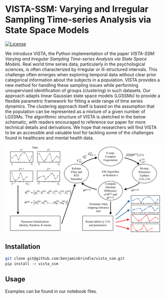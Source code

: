 # VISTA-SSM: Varying and Irregular Sampling Time-series Analysis via State Space Models

[![License](https://img.shields.io/badge/license-MIT-blue.svg)](https://github.com/benjaminbrindle/vista_ssm/blob/main/LICENSE)

We introduce VISTA, the Python implementation of the paper _VISTA-SSM: Varying and Irregular Sampling Time-series Analysis via State Space Models_. Real world time series data, particularly in the psychological sciences, is often characterized by irregular or ill-structured intervals. This challenge often emerges when exploring temporal data without clear prior categorical information about the subjects in a population. VISTA provides a new method for handling these sampling issues while performing unsupervised identification of groups (clustering) in such datasets. Our approach adapts linear Gaussian state space models (LGSSMs) to provide a flexible parametric framework for fitting a wide range of time series dynamics. The clustering approach itself is based on the assumption that the population can be represented as a mixture of a given number of LGSSMs. The algorithmic structure of VISTA is sketched in the below schematic, with readers encouraged to reference our paper for more technical details and derivations. We hope that researchers will find VISTA to be an accessible and valuable tool for tackling some of the challenges found in healthcare and mental health data.

![VISTA Schematic](https://github.com/benjaminbrindle/vista_ssm/blob/main/paper_schematic.jpg)

## Installation 
```bash
git clone git@github.com:benjaminbrindle/vista_ssm.git
pip install -e vista_ssm
```

## Usage

Examples can be found in our notebook files.
